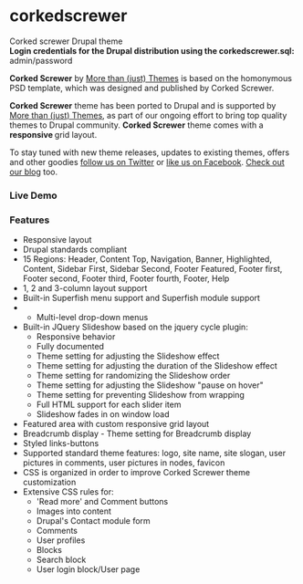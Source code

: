 corkedscrewer
=============

Corked screwer Drupal theme<br/>
<strong>Login credentials for the Drupal distribution using the corkedscrewer.sql:</strong> admin/password

<strong>Corked Screwer</strong> by <a href="http://www.morethanthemes.com/">More than (just) Themes</a> is based on the homonymous PSD template, which was designed and published by Corked Screwer. 

<strong>Corked Screwer</strong> theme has been ported to Drupal and is supported by <a href="http://www.morethanthemes.com/">More than (just) Themes</a>, as part of our ongoing effort to bring top quality themes to Drupal community. <strong>Corked Screwer</strong> theme comes with a <strong>responsive </strong>grid layout.

To stay tuned with new theme releases, updates to existing themes, offers and other goodies <a href="http://twitter.com/morethanthemes" target="_blank">follow us on Twitter</a> or <a href="http://www.facebook.com/morethan.just.themes" target="_blank">like us on Facebook</a>. <a href="http://blog.morethanthemes.com" target="_blank">Check out our blog</a> too.

<h3>Live Demo</h3>

<h3></h3>

<h3>Features</h3>
<ul>
<li>Responsive layout</li>
<li>Drupal standards compliant</li>
<li>15 Regions: Header, Content Top, Navigation, Banner, Highlighted, Content, Sidebar First, Sidebar Second, Footer Featured, Footer first, Footer second, Footer third, Footer fourth, Footer, Help</li>
<li>1, 2 and 3-column layout support</li>
<li>Built-in Superfish menu support and Superfish module support</li>
<li>
<ul>
<li>Multi-level drop-down menus</li>
</ul>
</li>
<li>Built-in JQuery Slideshow based on the jquery cycle plugin:
<ul>
<li>Responsive behavior</li>
<li>Fully documented</li>
<li>Theme setting for adjusting the Slideshow effect</li>
<li>Theme setting for adjusting the duration of the Slideshow effect</li>
<li>Theme setting for randomizing the Slideshow order</li>
<li>Theme setting for adjusting the Slideshow "pause on hover"</li>
<li>Theme setting for preventing Slideshow from wrapping</li>
<li>Full HTML support for each slider item</li>
<li>Slideshow fades in on window load</li>
</ul>
</li>
<li>Featured area with custom responsive grid layout</li>
<li>Breadcrumb display - Theme setting for Breadcrumb display</li>
<li>Styled links-buttons</li>
<li>Supported standard theme features: logo, site name, site slogan, user pictures in comments, user pictures in nodes, favicon</li>
<li>CSS is organized in order to improve Corked Screwer theme customization</li>
<li>Extensive CSS rules for:
<ul>
<li>'Read more' and Comment buttons</li>
<li>Images into content</li>
<li>Drupal's Contact module form</li>
<li>Comments</li>
<li>User profiles</li>
<li>Blocks</li>
<li>Search block</li>
<li>User login block/User page</li>
</ul>
</li>
</ul>
